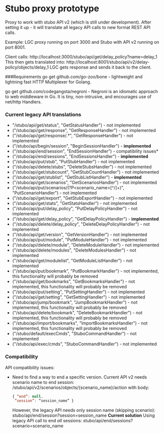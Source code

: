 # Stubo proxy prototype

Proxy to work with stubo API v2 (which is still under development). After setting
it up - it will translate all legacy API calls to new format REST API calls.

Example:
LGC proxy running on port 3000 and Stubo with API v2 running on port 8001.

Client calls:
http://localhost:3000/stubo/api/get/delay_policy?name=delay_1
This then gets translated into:
http://localhost:8001/stubo/api/v2/delay-policy/objects/delay_1
LGC gets response and sends it back to the client.


###Requirements
go get github.com/go-zoo/bone - lightweight and lightning fast HTTP Multiplexer for Golang.

go get github.com/codegangsta/negroni - Negroni is an idiomatic approach to web middleware in Go. It is tiny, non-intrusive, and encourages use of net/http Handlers.

### Current legacy API translations

* "/stubo/api/get/status", "GetStatusHandler") - not implemented
* ("/stubo/api/get/response", "GetResponseHandler") - not implemented
* ("/stubo/api/get/response/.*", "GetResponseHandler") - not implemented
* ("/stubo/api/begin/session", "BeginSessionHandler") - __implemented__
* ("/stubo/api/end/session", "EndSessionHandler") - compatibility issues*
* ("/stubo/api/end/sessions", "EndSessionsHandler") - __implemented__
* ("/stubo/api/put/stub", "PutStubHandler") - not implemented
* ("/stubo/api/delete/stubs", "DeleteStubsHandler") - not implemented
* ("/stubo/api/get/stubcount", "GetStubCountHandler") - not implemented
* ("/stubo/api/get/stublist", "GetStubListHandler") - __implemented__
* ("/stubo/api/get/scenarios", "GetScenariosHandler") - not implemented
* ("/stubo/api/put/scenarios/(?P<scenario_name>[^\/]+)", "PutScenarioHandler") - not implemented
* ("/stubo/api/get/export", "GetStubExportHandler") - not implemented
* ("/stubo/api/get/stats", "GetStatsHandler") - not implemented
* ("/stubo/api/put/delay_policy", "PutDelayPolicyHandler") - not implemented
* ("/stubo/api/get/delay_policy", "GetDelayPolicyHandler") - __implemented__
* ("/stubo/api/delete/delay_policy", "DeleteDelayPolicyHandler") - not implemented
* ("/stubo/api/get/version", "GetVersionHandler") - not implemented
* ("/stubo/api/put/module", "PutModuleHandler") - not implemented
* ("/stubo/api/delete/module", "DeleteModuleHandler") - not implemented
* ("/stubo/api/delete/modules", "DeleteModulesHandler") - not implemented
* ("/stubo/api/get/modulelist", "GetModuleListHandler") - not implemented
* ("/stubo/api/put/bookmark", "PutBookmarkHandler") - not implemented, this functionality will probably be removed
* ("/stubo/api/get/bookmarks", "GetBookmarksHandler") - not implemented, this functionality will probably be removed
* ("/stubo/api/put/setting", "PutSettingHandler") - not implemented
* ("/stubo/api/get/setting", "GetSettingHandler") - not implemented
* ("/stubo/api/jump/bookmark", "JumpBookmarkHandler") - not implemented, this functionality will probably be removed
* ("/stubo/api/delete/bookmark", "DeleteBookmarkHandler") - not implemented, this functionality will probably be removed
* ("/stubo/api/import/bookmarks", "ImportBookmarksHandler") - not implemented, this functionality will probably be removed
* ("/stubo/default/execCmds", "StuboCommandHandler") - not implemented
* ("/stubo/api/exec/cmds", "StuboCommandHandler") - not implemented

### Compatibility
API compatibility issues:
* Need to find a way to end a specific version. Current API v2 needs scenario name to end session:
  /stubo/api/v2/scenarios/objects/{scenario_name}/action with body:
  ```javascript
  { “end”: null,
   “session”: “session_name” }
  ```
  However, the legacy API needs only session name (skipping scenario):
  stubo/api/end/session?session=session_name
  __Current solution__
  Using legacy API call to end _all_ sessions:
  stubo/api/end/sessions?scenario=scenario_name  
